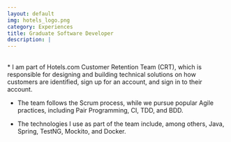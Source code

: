 ```yaml
---
layout: default
img: hotels_logo.png
category: Experiences
title: Graduate Software Developer
description: |
---
```


<br>
* I am part of Hotels.com Customer Retention Team (CRT), which is responsible for designing and building technical solutions on how customers are identified, sign up for an account, and sign in to their account.

* The team follows the Scrum process, while we pursue popular Agile practices, including Pair Programming, CI, TDD, and BDD.

* The technologies I use as part of the team include, among others, Java, Spring, TestNG, Mockito, and Docker.

